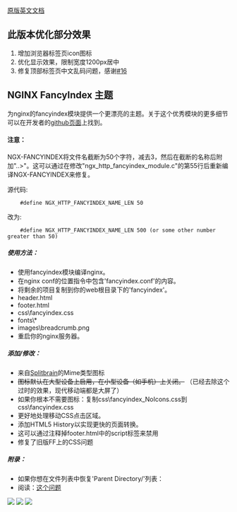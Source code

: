 [原版英文文档](https://github.com/jackloves111/Nginx-Fancyindex-Theme/blob/master/README-EN.md)
## 此版本优化部分效果

1. 增加浏览器标签页icon图标
2. 优化显示效果，限制宽度1200px居中
3. 修复顶部标签页中文乱码问题，感谢[#16](https://github.com/TheInsomniac/Nginx-Fancyindex-Theme/pull/16)

## NGINX FancyIndex 主题  
为nginx的fancyindex模块提供一个更漂亮的主题。关于这个优秀模块的更多细节可以在开发者的[github页面](https://github.com/aperezdc/ngx-fancyindex)上找到。  
  
#### 注意：  
NGX-FANCYINDEX将文件名截断为50个字符，减去3，然后在截断的名称后附加"..>"。这可以通过在修改"ngx_http_fancyindex_module.c"的第55行后重新编译NGX-FANCYINDEX来修复。  

源代码:
```
    #define NGX_HTTP_FANCYINDEX_NAME_LEN 50
```
改为:
```
    #define NGX_HTTP_FANCYINDEX_NAME_LEN 500 (or some other number greater than 50)
```
##### 使用方法：  
- 使用fancyindex模块编译nginx。  
- 在nginx conf的位置指令中包含'fancyindex.conf'的内容。  
- 将剩余的项目复制到你的web根目录下的'fancyindex'。  
- header.html  
- footer.html  
- css\fancyindex.css  
- fonts\\*  
- images\breadcrumb.png  
- 重启你的nginx服务器。  
  
##### 添加/修改：  
- 来自[Splitbrain](http://www.splitbrain.org/projects/file_icons)的Mime类型图标  
- ~~图标默认在大型设备上启用，在小型设备（如手机）上关闭。~~  （已经去除这个过时的效果，现代移动端都是大屏了）
- 如果你根本不需要图标：复制css\fancyindex_NoIcons.css到css\fancyindex.css  
- 更好地处理移动CSS点击区域。  
- 添加HTML5 History以实现更快的页面转换。  
- 这可以通过注释掉footer.html中的script标签来禁用  
- 修复了旧版FF上的CSS问题  
  
##### 附录：  
- 如果你想在文件列表中恢复'Parent Directory/'列表：  
- 阅读：[这个问题](https://github.com/TheInsomniac/Nginx-Fancyindex-Theme/issues/1#issuecomment-43936700)  
  
<img src="https://raw.githubusercontent.com/TheInsomniac/Nginx-Fancyindex-Theme/master/images/fancyindex.png">  
<img src="https://raw.githubusercontent.com/TheInsomniac/Nginx-Fancyindex-Theme/master/images/fancyindex1.png">  
<img src="https://raw.githubusercontent.com/TheInsomniac/Nginx-Fancyindex-Theme/master/images/fancyindex2.png">

